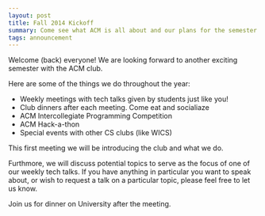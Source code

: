 ```yaml
---
layout: post
title: Fall 2014 Kickoff
summary: Come see what ACM is all about and our plans for the semester
tags: announcement
---
```


Welcome (back) everyone!  We are looking forward to another exciting semester
with the ACM club.

Here are some of the things we do throughout the year:
  * Weekly meetings with tech talks given by students just like you!
  * Club dinners after each meeting.  Come eat and socialiaze
  * ACM Intercollegiate Programming Competition
  * ACM Hack-a-thon
  * Special events with other CS clubs (like WICS)

This first meeting we will be introducing the club and what we do.

Furthmore, we will discuss potential topics to serve as the focus
of one of our weekly tech talks.  If you have anything in particular you want
to speak about, or wish to request a talk on a particular topic, please feel
free to let us know.

Join us for dinner on University after the meeting.
